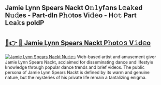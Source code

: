 ## Jamie Lynn Spears Nackt O𝚗𝚕yf𝚊ns L𝚎a𝚔ed N𝚞𝚍es - Part-dIn P𝚑𝚘tos Vi𝚍𝚎o - H𝚘𝚝 Part L𝚎a𝚔s poldP

# <h2><a href="http://kf1b6s6.oniu.top/?m=Jamie+Lynn+Spears+Nackt">🔗👉 🔴 Jamie Lynn Spears Nackt P𝚑ot𝚘𝚜 V𝚒d𝚎o</a></h2>

[![Jamie Lynn Spears Nackt Nu𝚍e𝚜](https://i.imgur.com/0qMVB7G.gif)](http://kf1b6s6.oniu.top/?m=Jamie+Lynn+Spears+Nackt)
Web-based artist and amusement giver Jamie Lynn Spears Nackt, acclaimed for disseminating dance and lifestyle knowledge through popular dance trends and brief videos. The public persona of Jamie Lynn Spears Nackt is defined by its warm and genuine nature, but the mysteries of his private life remain a tantalizing enigma.  
